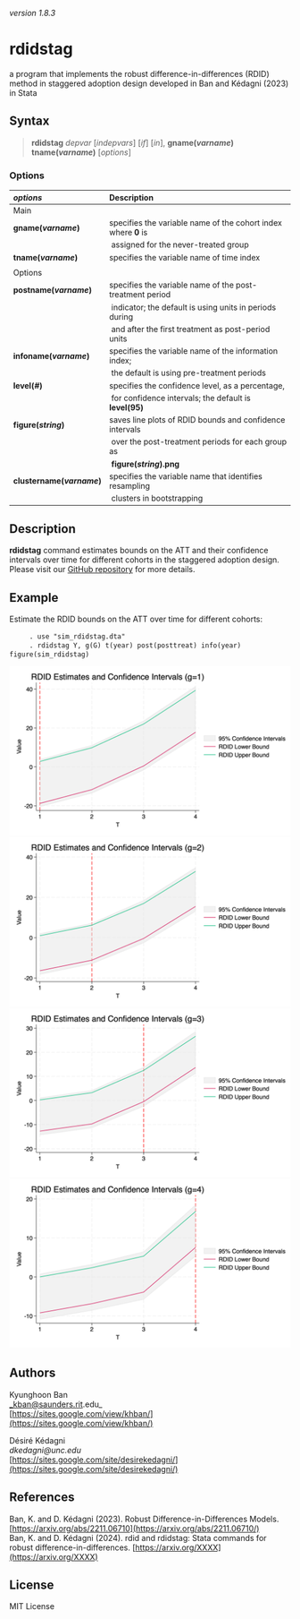 _version 1.8.3_

rdidstag
====

a program that implements the robust difference-in-differences (RDID) method in staggered adoption design developed in Ban and Kédagni (2023) in Stata

Syntax
------

> __rdidstag__ _depvar_ [_indepvars_] [_if_] [_in_], __gname(_varname_)__ __tname(_varname_)__ [_options_]


### Options

| _options_                     | Description
|:------------------------------|:-------------------------------------------------
| Main                          |   
|        __gname(_varname_)__       | specifies the variable name of the cohort index where __0__ is 
|                                       |‎   assigned for the never-treated group
|        __tname(_varname_)__       | specifies the variable name of time index  
|                                   |
| Options                       |  
|        __postname(_varname_)__    | specifies the variable name of the post-treatment period 
|                                       |‎   indicator; the default is using units in periods during 
|                                       |‎   and after the first treatment as post-period units
|        __infoname(_varname_)__    | specifies the variable name of the information index; 
|                                       |‎   the default is using pre-treatment periods
|        __level(_#_)__             | specifies the confidence level, as a percentage, 
|                                       |‎   for confidence intervals; the default is __level(95)__ 
|        __figure(_string_)__       | saves line plots of RDID bounds and confidence intervals 
|                                       |‎   over the post-treatment periods for each group as  
|                                       |‎   __figure(_string_).png__ 
|        __clustername(_varname_)__ | specifies the variable name that identifies resampling 
|                                       |‎   clusters in bootstrapping  




Description
-----------

__rdidstag__ command estimates bounds on the ATT and their confidence intervals over time for different cohorts in the staggered adoption design. Please visit our [GitHub repository](https://github.com/KyunghoonBan/rdid) for more details.


Example
-------

Estimate the RDID bounds on the ATT over time for different cohorts:

         . use "sim_rdidstag.dta"
         . rdidstag Y, g(G) t(year) post(posttreat) info(year) figure(sim_rdidstag)
             
![rdidstag Estimation Results (g=1)](sim_rdidstag_g1.png)
![rdidstag Estimation Results (g=2)](sim_rdidstag_g2.png)
![rdidstag Estimation Results (g=3)](sim_rdidstag_g3.png)
![rdidstag Estimation Results (g=4)](sim_rdidstag_g4.png)
             
Authors
-------

Kyunghoon Ban  
_kban@saunders.rit.edu_  
[https://sites.google.com/view/khban/](https://sites.google.com/view/khban/)  

Désiré Kédagni         
_dkedagni@unc.edu_   
[https://sites.google.com/site/desirekedagni/](https://sites.google.com/site/desirekedagni/)


References
----------

Ban, K. and D. Kédagni (2023). Robust Difference-in-Differences Models. [https://arxiv.org/abs/2211.06710](https://arxiv.org/abs/2211.06710/)      
Ban, K. and D. Kédagni (2024). rdid and rdidstag: Stata commands for robust difference-in-differences.  [https://arxiv.org/XXXX](https://arxiv.org/XXXX)  


License
-------

MIT License

